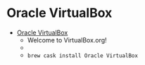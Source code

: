 # Oracle VirtualBox
- [Oracle VirtualBox](https://www.virtualbox.org/)
  -  Welcome to VirtualBox.org!
  - 
  - `brew cask install Oracle VirtualBox`
